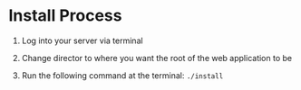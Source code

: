Install Process
===============

1) Log into your server via terminal

2) Change director to where you want the root of the web application to be

3) Run the following command at the terminal: `./install`
